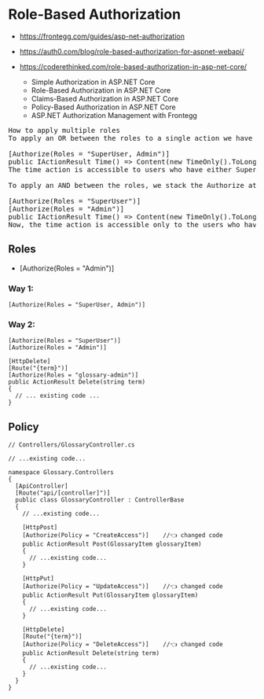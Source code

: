 # Role-Based Authorization
+ https://frontegg.com/guides/asp-net-authorization
+ https://auth0.com/blog/role-based-authorization-for-aspnet-webapi/
+ https://coderethinked.com/role-based-authorization-in-asp-net-core/

  + Simple Authorization in ASP.NET Core
  + Role-Based Authorization in ASP.NET Core
  + Claims-Based Authorization in ASP.NET Core
  + Policy-Based Authorization in ASP.NET Core
  + ASP.NET Authorization Management with Frontegg

<pre>
How to apply multiple roles
To apply an OR between the roles to a single action we have to separate the roles by a comma

[Authorize(Roles = "SuperUser, Admin")]
public IActionResult Time() => Content(new TimeOnly().ToLongTimeString());
The time action is accessible to users who have either SuperUser or Admin roles

To apply an AND between the roles, we stack the Authorize attribute on the action/controller.

[Authorize(Roles = "SuperUser")]
[Authorize(Roles = "Admin")]
public IActionResult Time() => Content(new TimeOnly().ToLongTimeString());
Now, the time action is accessible only to the users who have both SuperUser and Admin as their roles.
</pre>

## Roles
+ [Authorize(Roles = "Admin")]

### Way 1:
```
[Authorize(Roles = "SuperUser, Admin")]
```

### Way 2:
```
[Authorize(Roles = "SuperUser")]
[Authorize(Roles = "Admin")]
```
```
[HttpDelete]
[Route("{term}")]
[Authorize(Roles = "glossary-admin")]
public ActionResult Delete(string term)
{
  // ... existing code ...
}
```

## Policy
```
// Controllers/GlossaryController.cs

// ...existing code...

namespace Glossary.Controllers
{
  [ApiController]
  [Route("api/[controller]")]
  public class GlossaryController : ControllerBase
  {
    // ...existing code...

    [HttpPost]
    [Authorize(Policy = "CreateAccess")]    //👈 changed code
    public ActionResult Post(GlossaryItem glossaryItem)
    {
      // ...existing code...
    }

    [HttpPut]
    [Authorize(Policy = "UpdateAccess")]    //👈 changed code
    public ActionResult Put(GlossaryItem glossaryItem)
    {
      // ...existing code...
    }

    [HttpDelete]
    [Route("{term}")]
    [Authorize(Policy = "DeleteAccess")]    //👈 changed code
    public ActionResult Delete(string term)
    {
      // ...existing code...
    }
  }
}
```
